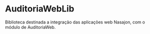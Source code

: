 # AuditoriaWebLib
Biblioteca destinada a integração das aplicações web Nasajon, com o módulo de AuditoriaWeb.
